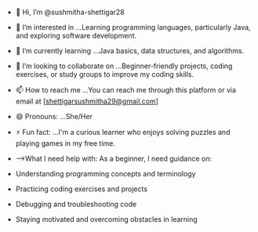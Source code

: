 - 👋 Hi, I’m @sushmitha-shettigar28
- 👀 I’m interested in ...Learning programming languages, particularly Java, and exploring software development.
- 🌱 I’m currently learning ...Java basics, data structures, and algorithms.
- 💞️ I’m looking to collaborate on ...Beginner-friendly projects, coding exercises, or study groups to improve my coding skills.
- 📫 How to reach me ...You can reach me through this platform or via email at [shettigarsushmitha29@gmail.com]
- 😄 Pronouns: ...She/Her
- ⚡ Fun fact: ...I'm a curious learner who enjoys solving puzzles and playing games in my free time.

- -->What I need help with: As a beginner, I need guidance on:

- Understanding programming concepts and terminology
- Practicing coding exercises and projects
- Debugging and troubleshooting code
- Staying motivated and overcoming obstacles in learning

<!---
sushmitha-shettigar28/sushmitha-shettigar28 is a ✨ special ✨ repository because its `README.md` (this file) appears on your GitHub profile.
You can click the Preview link to take a look at your changes.

